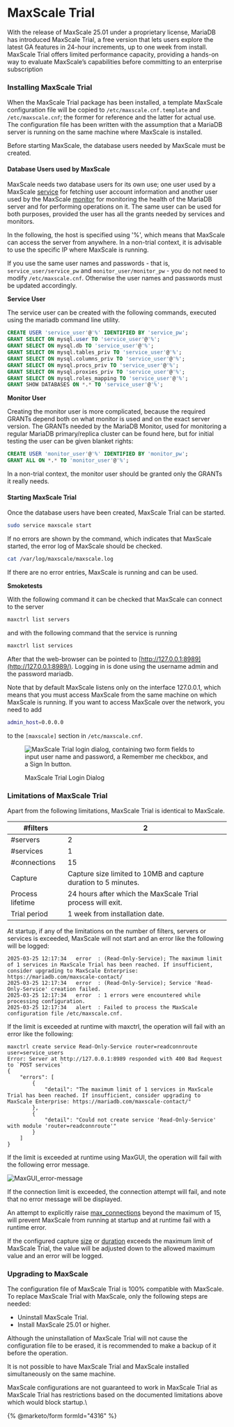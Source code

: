 # MaxScale Trial

With the release of MaxScale 25.01 under a proprietary license, MariaDB has introduced MaxScale Trial, a free version that lets users explore the latest GA features in 24-hour increments, up to one week from install. MaxScale Trial offers limited performance capacity, providing a hands-on way to evaluate MaxScale’s capabilities before committing to an enterprise subscription

### Installing MaxScale Trial <a href="#installing-maxscale-trial" id="installing-maxscale-trial"></a>

When the MaxScale Trial package has been installed, a template MaxScale configuration file will be copied to `/etc/maxscale.cnf.template` and `/etc/maxscale.cnf`; the former for reference and the latter for actual use. The configuration file has been written with the assumption that a MariaDB server is running on the same machine where MaxScale is installed.

Before starting MaxScale, the database users needed by MaxScale must be created.

#### Database Users used by MaxScale <a href="#database-users-used-by-maxscale" id="database-users-used-by-maxscale"></a>

MaxScale needs two database users for its own use; one user used by a MaxScale [service](../maxscale-archive/archive/mariadb-maxscale-25-01/mariadb-maxscale-25-01-getting-started/mariadb-maxscale-2501-maxscale-2501-mariadb-maxscale-configuration-guide.md#service) for fetching user account information and another user used by the MaxScale [monitor](../maxscale-archive/archive/mariadb-maxscale-25-01/mariadb-maxscale-25-01-getting-started/mariadb-maxscale-2501-maxscale-2501-mariadb-maxscale-configuration-guide.md#monitor) for monitoring the health of the MariaDB server and for performing operations on it. The same user can be used for both purposes, provided the user has all the grants needed by services and monitors.

In the following, the host is specified using '%', which means that MaxScale can access the server from anywhere. In a non-trial context, it is advisable to use the specific IP where MaxScale is running.

If you use the same user names and passwords - that is, `service_user/service_pw` and `monitor_user/monitor_pw` - you do not need to modify `/etc/maxscale.cnf`. Otherwise the user names and passwords must be updated accordingly.

**Service User**

The service user can be created with the following commands, executed using the mariadb command line utility.

```sql
CREATE USER 'service_user'@'%' IDENTIFIED BY 'service_pw';
GRANT SELECT ON mysql.user TO 'service_user'@'%';
GRANT SELECT ON mysql.db TO 'service_user'@'%';
GRANT SELECT ON mysql.tables_priv TO 'service_user'@'%';
GRANT SELECT ON mysql.columns_priv TO 'service_user'@'%';
GRANT SELECT ON mysql.procs_priv TO 'service_user'@'%';
GRANT SELECT ON mysql.proxies_priv TO 'service_user'@'%';
GRANT SELECT ON mysql.roles_mapping TO 'service_user'@'%';
GRANT SHOW DATABASES ON *.* TO 'service_user'@'%';
```

**Monitor User**

Creating the monitor user is more complicated, because the required GRANTs depend both on what monitor is used and on the exact server version. The GRANTs needed by the MariaDB Monitor, used for monitoring a regular MariaDB primary/replica cluster can be found here, but for initial testing the user can be given blanket rights:

```sql
CREATE USER 'monitor_user'@'%' IDENTIFIED BY 'monitor_pw';
GRANT ALL ON *.* TO 'monitor_user'@'%';
```

In a non-trial context, the monitor user should be granted only the GRANTs it really needs.

#### Starting MaxScale Trial <a href="#starting-maxscale-trial" id="starting-maxscale-trial"></a>

Once the database users have been created, MaxScale Trial can be started.

```bash
sudo service maxscale start
```

If no errors are shown by the command, which indicates that MaxScale started, the error log of MaxScale should be checked.

```bash
cat /var/log/maxscale/maxscale.log
```

If there are no error entries, MaxScale is running and can be used.

**Smoketests**

With the following command it can be checked that MaxScale can connect to the server

```bash
maxctrl list servers
```

and with the following command that the service is running

```bash
maxctrl list services
```

After that the web-browser can be pointed to [http://127.0.0.1:8989](http://127.0.0.1:8989/). Logging in is done using the username admin and the password mariadb.

Note that by default MaxScale listens only on the interface 127.0.0.1, which means that you must access MaxScale from the same machine on which MaxScale is running. If you want to access MaxScale over the network, you need to add

```bash
admin_host=0.0.0.0
```

to the `[maxscale]` section in `/etc/maxscale.cnf`.

<figure><img src="../.gitbook/assets/MaxGUI_login.png" alt="MaxScale Trial login dialog, containing two form fields to input user name and password, a Remember me checkbox, and a Sign In button."><figcaption><p>MaxScale Trial Login Dialog</p></figcaption></figure>

### Limitations of MaxScale Trial <a href="#limitations-of-maxscale-trial" id="limitations-of-maxscale-trial"></a>

Apart from the following limitations, MaxScale Trial is identical to MaxScale.

| #filters         | 2                                                               |
| ---------------- | --------------------------------------------------------------- |
| #servers         | 2                                                               |
| #services        | 1                                                               |
| #connections     | 15                                                              |
| Capture          | Capture size limited to 10MB and capture duration to 5 minutes. |
| Process lifetime | 24 hours after which the MaxScale Trial process will exit.      |
| Trial period     | 1 week from installation date.                                  |

At startup, if any of the limitations on the number of filters, servers or services is exceeded, MaxScale will not start and an error like the following will be logged:

```
2025-03-25 12:17:34   error  : (Read-Only-Service); The maximum limit of 1 services in MaxScale Trial has been reached. If insufficient, consider upgrading to MaxScale Enterprise: https://mariadb.com/maxscale-contact/
2025-03-25 12:17:34   error  : (Read-Only-Service); Service 'Read-Only-Service' creation failed.
2025-03-25 12:17:34   error  : 1 errors were encountered while processing configuration.
2025-03-25 12:17:34   alert  : Failed to process the MaxScale configuration file /etc/maxscale.cnf.
```

If the limit is exceeded at runtime with maxctrl, the operation will fail with an error like the following:

```
maxctrl create service Read-Only-Service router=readconnroute user=service_users
Error: Server at http://127.0.0.1:8989 responded with 400 Bad Request to `POST services`
{
    "errors": [
        {
            "detail": "The maximum limit of 1 services in MaxScale Trial has been reached. If insufficient, consider upgrading to MaxScale Enterprise: https://mariadb.com/maxscale-contact/"
        },
        {
            "detail": "Could not create service 'Read-Only-Service' with module 'router=readconnroute'"
        }
    ]
}
```

If the limit is exceeded at runtime using MaxGUI, the operation will fail with the following error message.

![MaxGUI\_error-message](../.gitbook/assets/MaxGUI_error-message.png)

If the connection limit is exceeded, the connection attempt will fail, and note that no error message will be displayed.

An attempt to explicitly raise [max\_connections](../maxscale-archive/archive/mariadb-maxscale-25-01/mariadb-maxscale-25-01-getting-started/mariadb-maxscale-2501-maxscale-2501-mariadb-maxscale-configuration-guide.md#max_connections) beyond the maximum of 15, will prevent MaxScale from running at startup and at runtime fail with a runtime error.

If the configured capture [size](../maxscale-archive/archive/mariadb-maxscale-25-01/mariadb-maxscale-25-01-filters/mariadb-maxscale-2501-maxscale-2501-workload-capture-and-replay.md#capture_size) or [duration](../maxscale-archive/archive/mariadb-maxscale-25-01/mariadb-maxscale-25-01-filters/mariadb-maxscale-2501-maxscale-2501-workload-capture-and-replay.md#capture_duration) exceeds the maximum limit of MaxScale Trial, the value will be adjusted down to the allowed maximum value and an error will be logged.

### Upgrading to MaxScale <a href="#upgrading-to-maxscale" id="upgrading-to-maxscale"></a>

The configuration file of MaxScale Trial is 100% compatible with MaxScale. To replace MaxScale Trial with MaxScale, only the following steps are needed:

* Uninstall MaxScale Trial.
* Install MaxScale 25.01 or higher.

Although the uninstallation of MaxScale Trial will not cause the configuration file to be erased, it is recommended to make a backup of it before the operation.

It is not possible to have MaxScale Trial and MaxScale installed simultaneously on the same machine.

MaxScale configurations are not guaranteed to work in MaxScale Trial as MaxScale Trial has restrictions based on the documented limitations above which would block startup.\

{% @marketo/form formId="4316" %}
